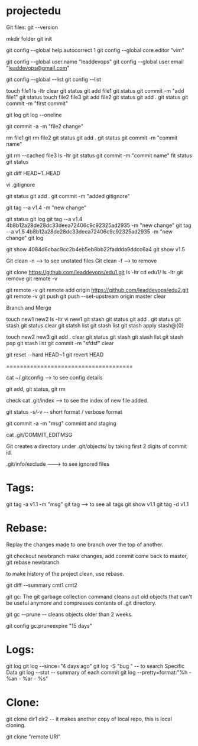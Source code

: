 # projectedu
Git files:
git --version

mkdir folder
git init

git config --global help.autocorrect 1
git config --global core.editor "vim"



git config --global user.name "leaddevops"
git config --global user.email "leaddevops@gmail.com"


git config --global --list
git config --list


touch file1
ls -ltr
clear
git status
git add file1
git status
git commit -m "add file1"
git status
touch file2 file3
git add file2
git status
git add .
git status
git commit -m "first commit"

git log
git log --oneline



git commit -a -m "file2 change"

rm file1
git rm file2
git status
git add .
git status
git commit -m "commit name"

git rm --cached file3
ls -ltr
git status
git commit -m "commit name"
fit status
git status

git diff HEAD~1..HEAD


vi .gitignore

git status
git add .
git commit -m "added gitignore"


git tag --a v1.4 -m "new change"

git status
git log
git tag --a v1.4 4b8b12a28de28dc33deea72406c9c92325ad2935 -m "new change"
git tag --a v1.5 4b8b12a28de28dc33deea72406c9c92325ad2935 -m "new change"
git log


git show 4084d6cbac9cc2b4eb5eb8bb22faddda9ddcc6a4
git show v1.5

Git clean -n --> to see unstated files
Git clean -f --> to remove



git clone https://github.com/leaddevops/edu1.git
ls -ltr
cd edu1/
ls -ltr
git remove
git remote -v


git remote -v
git remote add origin https://github.com/leaddevops/edu2.git
git remote -v
git push
git push --set-upstream origin master
clear


Branch and Merge


touch new1 new2
ls -ltr
vi new1
git stash
git status
git add .
git status
git stash
git status
clear
git statsh list
git stash list
git stash apply stash@{0}



touch new2 new3
git add .
clear
git status
git stash
git stash list
git stash pop
git stash list
git commit -m "sfdsf"
clear

git reset --hard HEAD~1
git revert HEAD



=====================================

cat ~/.gitconfig  --> to see config details

git add, git status, git rm

check cat .git/index --> to see the index of new file added.

git status -s/-v -- short format / verbose format

git commit -a -m "msg" commint and staging

cat .git/COMMIT_EDITMSG

Git creates a directory under .git/objects/ by taking first 2 digits of commit id.

.git/info/exclude ---> to see ignored files

Tags:
=====

git tag -a v1.1 -m "msg"
git tag --> to see all tags
git show v1.1
git tag -d v1.1

Rebase:
=======
Replay the changes made to one branch over the top of another.

git checkout newbranch
make changes, add commit
come back to master, git rebase newbranch

to make history of the project clean, use rebase.


git diff --summary cmt1 cmt2

git gc: The git garbage collection command cleans out old objects that can't be useful anymore and compresses contents of .git directory.

git gc --prune  -- cleans objects older than 2 weeks.

git config gc.pruneexpire "15 days"



Logs:
======

git log
git log --since="4 days ago"
git log -S "bug "   -- to search Specific Data
git log --stat -- summary of each commit
git log --pretty=format:"%h - %an - %ar - %s"


Clone:
======
git clone dir1 dir2  -- it makes another copy of local repo, this is local cloning.

git clone "remote URl"




